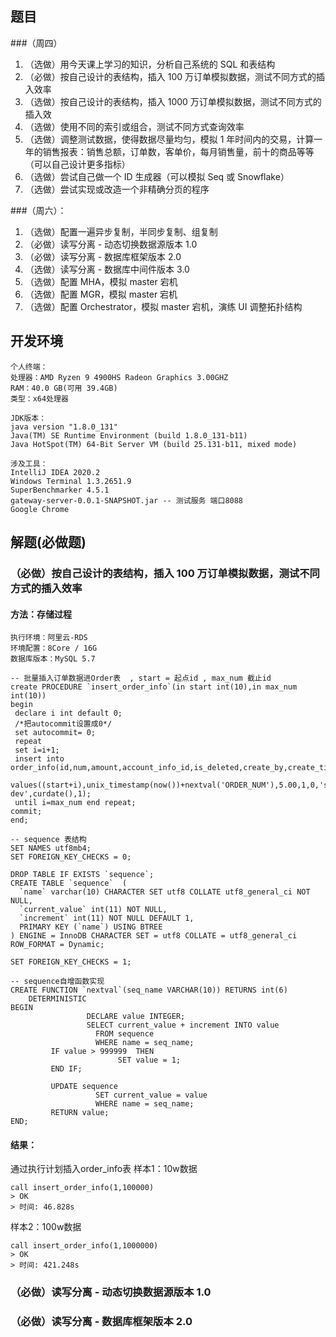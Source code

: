 ## 题目

###（周四）
1. （选做）用今天课上学习的知识，分析自己系统的 SQL 和表结构
2. （必做）按自己设计的表结构，插入 100 万订单模拟数据，测试不同方式的插入效率
3. （选做）按自己设计的表结构，插入 1000 万订单模拟数据，测试不同方式的插入效
4. （选做）使用不同的索引或组合，测试不同方式查询效率
5. （选做）调整测试数据，使得数据尽量均匀，模拟 1 年时间内的交易，计算一年的销售报表：销售总额，订单数，客单价，每月销售量，前十的商品等等（可以自己设计更多指标）
6. （选做）尝试自己做一个 ID 生成器（可以模拟 Seq 或 Snowflake）
7. （选做）尝试实现或改造一个非精确分页的程序

###（周六）：
1. （选做）配置一遍异步复制，半同步复制、组复制
2. （必做）读写分离 - 动态切换数据源版本 1.0
3. （必做）读写分离 - 数据库框架版本 2.0
4. （选做）读写分离 - 数据库中间件版本 3.0
5. （选做）配置 MHA，模拟 master 宕机
6. （选做）配置 MGR，模拟 master 宕机
7. （选做）配置 Orchestrator，模拟 master 宕机，演练 UI 调整拓扑结构

## 开发环境
```
个人终端：
处理器：AMD Ryzen 9 4900HS Radeon Graphics 3.00GHZ
RAM：40.0 GB(可用 39.4GB)
类型：x64处理器
```

```
JDK版本：
java version "1.8.0_131"
Java(TM) SE Runtime Environment (build 1.8.0_131-b11)
Java HotSpot(TM) 64-Bit Server VM (build 25.131-b11, mixed mode)
```

```
涉及工具：
IntelliJ IDEA 2020.2
Windows Terminal 1.3.2651.9
SuperBenchmarker 4.5.1
gateway-server-0.0.1-SNAPSHOT.jar -- 测试服务 端口8088
Google Chrome
```

## 解题(必做题)

### （必做）按自己设计的表结构，插入 100 万订单模拟数据，测试不同方式的插入效率

#### 方法：存储过程

~~~
执行环境：阿里云-RDS
环境配置：8Core / 16G
数据库版本：MySQL 5.7
~~~

~~~
-- 批量插入订单数据进Order表  , start = 起点id , max_num 截止id 
create PROCEDURE `insert_order_info`(in start int(10),in max_num int(10))
begin
 declare i int default 0;
 /*把autocommit设置成0*/
 set autocommit= 0;
 repeat
 set i=i+1;
 insert into order_info(id,num,amount,account_info_id,is_deleted,create_by,create_time,version)
 values((start+i),unix_timestamp(now())+nextval('ORDER_NUM'),5.00,1,0,'syw-dev',curdate(),1);
 until i=max_num end repeat;
commit;
end;

-- sequence 表结构
SET NAMES utf8mb4;
SET FOREIGN_KEY_CHECKS = 0;

DROP TABLE IF EXISTS `sequence`;
CREATE TABLE `sequence`  (
  `name` varchar(10) CHARACTER SET utf8 COLLATE utf8_general_ci NOT NULL,
  `current_value` int(11) NOT NULL,
  `increment` int(11) NOT NULL DEFAULT 1,
  PRIMARY KEY (`name`) USING BTREE
) ENGINE = InnoDB CHARACTER SET = utf8 COLLATE = utf8_general_ci ROW_FORMAT = Dynamic;

SET FOREIGN_KEY_CHECKS = 1;

-- sequence自增函数实现
CREATE FUNCTION `nextval`(seq_name VARCHAR(10)) RETURNS int(6)
    DETERMINISTIC
BEGIN  
				 DECLARE value INTEGER;  
				 SELECT current_value + increment INTO value  
                   FROM sequence  
                   WHERE name = seq_name; 
         IF value > 999999  THEN
						SET value = 1;
         END IF;
					
         UPDATE sequence  
                   SET current_value = value 
                   WHERE name = seq_name;  
         RETURN value; 
END;

~~~

#### 结果：
通过执行计划插入order_info表
样本1：10w数据
~~~
call insert_order_info(1,100000)
> OK
> 时间: 46.828s
~~~
样本2：100w数据
~~~
call insert_order_info(1,1000000)
> OK
> 时间: 421.248s
~~~

### （必做）读写分离 - 动态切换数据源版本 1.0

### （必做）读写分离 - 数据库框架版本 2.0